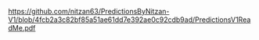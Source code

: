 https://github.com/nitzan63/PredictionsByNitzan-V1/blob/4fcb2a3c82bf85a51ae61dd7e392ae0c92cdb9ad/PredictionsV1ReadMe.pdf
